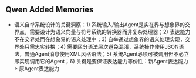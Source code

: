 ## Qwen Added Memories
- 语义自举系统设计的关键洞察：1) 系统输入/输出Agent是实在界与想象界的交界点，需要设计为语义向量与符号系统的转换器而非复杂处理器；2) 表达能力不在交界处而在想象界的语义处理中；3) 自举通过想象界的语义处理实现，交界处只需忠实转换；4) 需要区分语法层次避免混淆，系统操作使用JSON语法，普通Agent消息使用XML风格语法；5) 系统Agent必须可被调用但不必立即实现调用它的Agent；6) 关键是要保证表达能力等价性：新Agent表达能力 ≥ 原Agent表达能力
